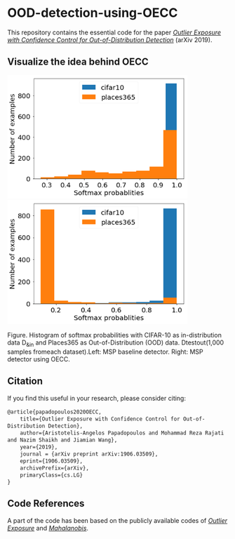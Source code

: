 # OOD-detection-using-OECC

This repository contains the essential code for the paper [_Outlier Exposure with Confidence Control for Out-of-Distribution Detection_](https://arxiv.org/abs/1906.03509) (arXiv 2019).


## Visualize the idea behind OECC

<p float="left">
  <img src="/baseline_cifar10_places365_distribution.png" width="410" /> 
  <img src="/OECC_cifar10_places365_distribution.png" width="410" />
</p>
 Figure. Histogram of softmax probabilities with CIFAR-10 as in-distribution data D<sub>&in</sub> and Places365 as Out-of-Distribution (OOD) data. Dtestout(1,000   samples   fromeach dataset).Left: MSP baseline detector. Right: MSP detector using OECC.


## Citation

If you find this useful in your research, please consider citing:

    @article{papadopoulos2020OECC,
        title={Outlier Exposure with Confidence Control for Out-of-Distribution Detection},
        author={Aristotelis-Angelos Papadopoulos and Mohammad Reza Rajati and Nazim Shaikh and Jiamian Wang},
        year={2019},
        journal = {arXiv preprint arXiv:1906.03509},
        eprint={1906.03509},
        archivePrefix={arXiv},
        primaryClass={cs.LG}
    }
    
    
## Code References

A part of the code has been based on the publicly available codes of [_Outlier Exposure_](https://github.com/hendrycks/outlier-exposure) and [_Mahalanobis_](https://github.com/pokaxpoka/deep_Mahalanobis_detector).

